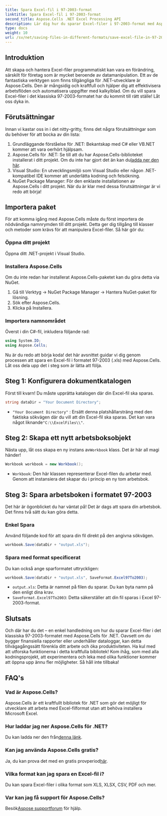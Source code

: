 ```yaml
---
title: Spara Excel-fil i 97-2003-format
linktitle: Spara Excel-fil i 97-2003-format
second_title: Aspose.Cells .NET Excel Processing API
description: Lär dig hur du sparar Excel-filer i 97-2003-format med Aspose.Cells för .NET. Få praktiska insikter och steg-för-steg-vägledning.
type: docs
weight: 10
url: /sv/net/saving-files-in-different-formats/save-excel-file-in-97-2003-format/
---
```

## Introduktion
Att skapa och hantera Excel-filer programmatiskt kan vara en förändring, särskilt för företag som är mycket beroende av datamanipulation. Ett av de fantastiska verktygen som finns tillgängliga för .NET-utvecklare är Aspose.Cells. Den är mångsidig och kraftfull och hjälper dig att effektivisera arbetsflöden och automatisera uppgifter med kalkylblad. Om du vill spara Excel-filer i det klassiska 97-2003-formatet har du kommit till rätt ställe! Låt oss dyka in.
## Förutsättningar
Innan vi kastar oss in i det nitty-gritty, finns det några förutsättningar som du behöver för att bocka av din lista:
1. Grundläggande förståelse för .NET: Bekantskap med C# eller VB.NET kommer att vara oerhört hjälpsam.
2.  Aspose.Cells för .NET: Se till att du har Aspose.Cells-biblioteket installerat i ditt projekt. Om du inte har gjort det än kan du[ladda ner den här](https://releases.aspose.com/cells/net/).
3. Visual Studio: En utvecklingsmiljö som Visual Studio eller någon .NET-kompatibel IDE kommer att underlätta kodning och felsökning.
4. NuGet Package Manager: För den enklaste installationen av Aspose.Cells i ditt projekt. 
När du är klar med dessa förutsättningar är vi redo att börja!
## Importera paket
För att komma igång med Aspose.Cells måste du först importera de nödvändiga namnrymden till ditt projekt. Detta ger dig tillgång till klasser och metoder som krävs för att manipulera Excel-filer. Så här gör du:
### Öppna ditt projekt
Öppna ditt .NET-projekt i Visual Studio.
### Installera Aspose.Cells
Om du inte redan har installerat Aspose.Cells-paketet kan du göra detta via NuGet. 
1. Gå till Verktyg -> NuGet Package Manager -> Hantera NuGet-paket för lösning.
2. Sök efter Aspose.Cells.
3. Klicka på Installera.
### Importera namnområdet
Överst i din C#-fil, inkludera följande rad:
```csharp
using System.IO;
using Aspose.Cells;
```
Nu är du redo att börja koda!
det här avsnittet guidar vi dig genom processen att spara en Excel-fil i formatet 97-2003 (.xls) med Aspose.Cells. Låt oss dela upp det i steg som är lätta att följa.
## Steg 1: Konfigurera dokumentkatalogen
Först till kvarn! Du måste upprätta katalogen där din Excel-fil ska sparas.
```csharp
string dataDir = "Your Document Directory";
```
- `"Your Document Directory"` : Ersätt denna platshållarsträng med den faktiska sökvägen där du vill att din Excel-fil ska sparas. Det kan vara något liknande`"C:\\ExcelFiles\\"`.
## Steg 2: Skapa ett nytt arbetsboksobjekt
 Nästa upp, låt oss skapa en ny instans av`Workbook` klass. Det är här all magi händer!
```csharp
Workbook workbook = new Workbook();
```
- `Workbook`: Den här klassen representerar Excel-filen du arbetar med. Genom att instansiera det skapar du i princip en ny tom arbetsbok.
## Steg 3: Spara arbetsboken i formatet 97-2003
Det här är ögonblicket du har väntat på! Det är dags att spara din arbetsbok. Det finns två sätt du kan göra detta.
### Enkel Spara
Använd följande kod för att spara din fil direkt på den angivna sökvägen.
```csharp
workbook.Save(dataDir + "output.xls");
```
### Spara med format specificerat
Du kan också ange sparformatet uttryckligen:
```csharp
workbook.Save(dataDir + "output.xls", SaveFormat.Excel97To2003);
```
- `output.xls`: Detta är namnet på filen du sparar. Du kan byta namn på den enligt dina krav.
- `SaveFormat.Excel97To2003`: Detta säkerställer att din fil sparas i Excel 97-2003-format.
## Slutsats
Och där har du det – en enkel handledning om hur du sparar Excel-filer i det klassiska 97-2003-formatet med Aspose.Cells för .NET. Oavsett om du bygger finansiella rapporter eller underhåller dataloggar, kan detta tillvägagångssätt förenkla ditt arbete och öka produktiviteten. Ha kul med att utforska funktionerna i detta kraftfulla bibliotek!
Kom ihåg, som med alla kodningsprojekt, att experimentera och leka med olika funktioner kommer att öppna upp ännu fler möjligheter. Så håll inte tillbaka!
## FAQ's
### Vad är Aspose.Cells?
Aspose.Cells är ett kraftfullt bibliotek för .NET som gör det möjligt för utvecklare att arbeta med Excel-filformat utan att behöva installera Microsoft Excel.
### Hur laddar jag ner Aspose.Cells för .NET?
 Du kan ladda ner den från[denna länk](https://releases.aspose.com/cells/net/).
### Kan jag använda Aspose.Cells gratis?
 Ja, du kan prova det med en gratis provperiod[här](https://releases.aspose.com/).
### Vilka format kan jag spara en Excel-fil i?
Du kan spara Excel-filer i olika format som XLS, XLSX, CSV, PDF och mer.
### Var kan jag få support för Aspose.Cells?
 Besök[Aspose supportforum](https://forum.aspose.com/c/cells/9) för hjälp.